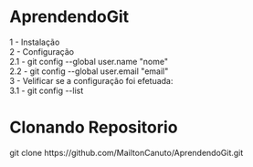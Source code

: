 # AprendendoGit

<p>
1 - Instalação<br>
    2 - Configuração<br>
    2.1 - git config --global user.name "nome"<br>
    2.2 - git config --global user.email "email"<br>
3 - Velificar se a configuração foi efetuada:<br>
    3.1 - git config --list <br>
</p>


# Clonando Repositorio
<p>
git clone https://github.com/MailtonCanuto/AprendendoGit.git <br>

</p>